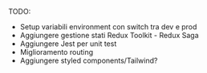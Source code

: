 TODO:

- Setup variabili environment con switch tra dev e prod
- Aggiungere gestione stati Redux Toolkit - Redux Saga
- Aggiungere Jest per unit test
- Miglioramento routing
- Aggiungere styled components/Tailwind?
